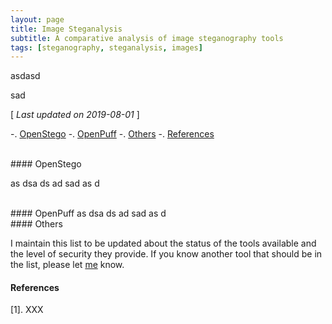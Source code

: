 ```yaml
---
layout: page
title: Image Steganalysis
subtitle: A comparative analysis of image steganography tools
tags: [steganography, steganalysis, images]
---
```



asdasd

sad



[ *Last updated on 2019-08-01* ]


-. [OpenStego](#openstego)
-. [OpenPuff](#openpuff)
-. [Others](#others)
-. [References](#references)
<br>







<br>
#### OpenStego

as
dsa
ds
ad
sad
as
d


<br>
#### OpenPuff
as
dsa
ds
ad
sad
as
d


<br>
#### Others

I maintain this list to be updated about the status of the tools available and the level of security they provide. If you know another tool that should be in the list, please let [me](http://daniellerch.me) know. 





#### References
[1]. XXX



